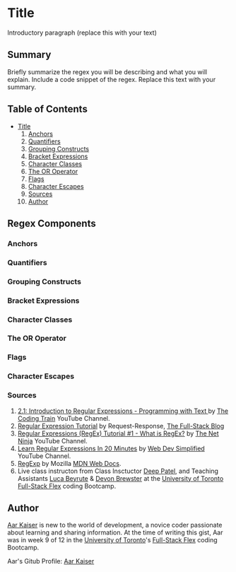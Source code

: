 # Title

Introductory paragraph (replace this with your text)

## Summary

Briefly summarize the regex you will be describing and what you will explain. Include a code snippet of the regex. Replace this text with your summary.

## Table of Contents

- [Title](#title)
    1. [Anchors](#anchors)
    2. [Quantifiers](#quantifiers)
    3. [Grouping Constructs](#grouping-constructs)
    4. [Bracket Expressions](#bracket-expressions)
    5. [Character Classes](#character-classes)
    6. [The OR Operator](#the-or-operator)
    7. [Flags](#flags)
    8. [Character Escapes](#character-escapes)
    9. [Sources](#sources)
    10. [Author](#author)

## Regex Components

### Anchors

### Quantifiers

### Grouping Constructs

### Bracket Expressions

### Character Classes

### The OR Operator

### Flags

### Character Escapes

### Sources
1.  [2.1: Introduction to Regular Expressions - Programming with Text ](https://www.youtube.com/watch?v=7DG3kCDx53c) by [The Coding Train](https://www.youtube.com/channel/UCvjgXvBlbQiydffZU7m1_aw) YouTube Channel.
2.  [Regular Expression Tutorial](https://coding-boot-camp.github.io/full-stack/computer-science/regex-tutorial) by Request-Response, [The Full-Stack Blog](https://coding-boot-camp.github.io/full-stack/)
3.  [Regular Expressions (RegEx) Tutorial #1 - What is RegEx?](https://www.youtube.com/watch?v=r6I-Ahc0HB4) by [The Net Ninja](https://www.youtube.com/channel/UCW5YeuERMmlnqo4oq8vwUpg) YouTube Channel.
4.  [Learn Regular Expressions In 20 Minutes](https://www.youtube.com/watch?v=rhzKDrUiJVk) by [Web Dev Simplified](https://www.youtube.com/channel/UCFbNIlppjAuEX4znoulh0Cw) YouTube Channel.
5.  [RegExp](https://developer.mozilla.org/en-US/docs/Web/JavaScript/Reference/Global_Objects/RegExp) by Mozilla [MDN Web Docs](https://developer.mozilla.org/en-US/).
6.  Live class instructon from Class Insctuctor [Deep Patel](https://github.com/dpat0074), and Teaching Assistants [Luca Beyrute](https://github.com/LHBO19) & [Devon Brewster](https://github.com/D-Brewst) at the [University of Toronto](https://www.utoronto.ca/) [Full-Stack Flex](https://bootcamp.learn.utoronto.ca/) coding Bootcamp.

## Author

[Aar Kaiser](https://github.com/AarKaiser) is new to the world of development, a novice coder passionate about learning and sharing information. At the time of writing this gist, Aar was in week 9 of 12 in the [University of Toronto](https://www.utoronto.ca/)'s [Full-Stack Flex](https://bootcamp.learn.utoronto.ca/) coding Bootcamp.

Aar's Gitub Profile: [Aar Kaiser](https://github.com/AarKaiser)
